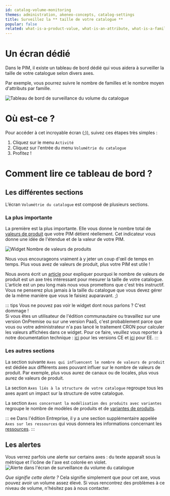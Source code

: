 ```yaml
---
id: catalog-volume-monitoring
themes: administration, akeneo-concepts, catalog-settings
title: Surveillez la ** taille de votre catalogue **
popular: false
related: what-is-a-product-value, what-is-an-attribute, what-is-a-family, what-is-a-channel, what-is-a-locale, what-is-a-category
---
```


# Un écran dédié

Dans le PIM, il existe un tableau de bord dédié qui vous aidera à surveiller la taille de votre catalogue selon divers axes.

Par exemple, vous pourrez suivre le nombre de familles et le nombre moyen d'attributs par famille.

![Tableau de bord de surveillance du volume du catalogue](Activity_CatalogVolumeMonitoring_fr.png)

# Où est-ce ?

Pour accéder à cet incroyable écran (;)), suivez ces étapes très simples :
1. Cliquez sur le menu `Activité`
1. Cliquez sur l'entrée du menu `Volumétrie du catalogue`
1. Profitez !

# Comment lire ce tableau de bord ?

## Les différentes sections

L’écran `Volumétrie du catalogue` est composé de plusieurs sections.

### La plus importante

La première est la plus importante. Elle vous donne le nombre total de [valeurs de produit](what-is-a-product-value.html) que votre PIM détient réellement. Cet indicateur vous donne une idée de l'étendue et de la valeur de votre PIM.

![Widget Nombre de valeurs de produits](Activity_CatalogVolumeMonitoring_PvWidget_fr.png)

Nous vous encourageons vraiment à y jeter un coup d'œil de temps en temps. Plus vous avez de valeurs de produit, plus votre PIM est utile !

Nous avons écrit un [article](https://medium.com/akeneo-labs/because-your-product-catalog-typology-matters-e1a9af4c33e0) pour expliquer pourquoi le nombre de valeurs de produit est un axe très intéressant pour mesurer la taille de votre catalogue. L'article est un peu long mais nous vous promettons que c'est très instructif. Vous ne penserez plus jamais à la taille du catalogue que vous devez gérer de la même manière que vous le faisiez auparavant. ;)

::: tips
Vous ne pouvez pas voir le widget dont nous parlons ? C'est dommage !  
Si vous êtes un utilisateur de l'édition communautaire ou travaillez sur une version OnPremise ou sur une version PaaS, c'est probablement parce que vous ou votre administrateur n'a pas lancé le traitement CRON pour calculer les valeurs affichées dans ce widget.
Pour ce faire, veuillez vous reporter à notre documentation technique : [ici](https://docs.akeneo.com/latest/install_pim/manual/installation_ce_archive.html#configuring-tasks-via-crontab) pour les versions CE et [ici](https://docs.akeneo.com/latest/install_pim/manual/installation_ee_archive.html#configuring-tasks-via-crontab) pour EE.
:::

### Les autres sections

La section suivante `Axes qui influencent le nombre de valeurs de produit` est dédiée aux différents axes pouvant influer sur le nombre de valeurs de produit.
Par exemple, plus vous aurez de canaux ou de locales, plus vous aurez de valeurs de produit.

La section `Axes liés à la structure de votre catalogue` regroupe tous les axes ayant un impact sur la structure de votre catalogue.

La section `Axes concernant la modélisation des produits avec variantes` regroupe le nombre de modèles de produits et de [variantes de produits](what-about-products-variants.html).

::: ee
Dans l'édition Entreprise, il y a une section supplémentaire appelée `Axes sur les ressources` qui vous donnera les informations concernant les [ressources](work-with-assets.html).
:::

## Les alertes

Vous verrez parfois une alerte sur certains axes : du texte apparaît sous la métrique et l'icône de l'axe est colorée en violet.
![Alerte dans l'écran de surveillance du volume du catalogue](Activity_CatalogVolumeMonitoring_Alert_fr.png)

_Que signifie cette alerte ?_
Cela signifie simplement que pour cet axe, vous pouvez avoir un volume assez élevé. Si vous rencontrez des problèmes à ce niveau de volume, n'hésitez pas à nous contacter.
